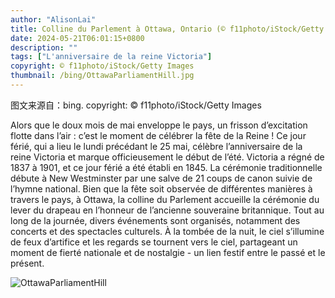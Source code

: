 ```yaml
---
author: "AlisonLai"
title: Colline du Parlement à Ottawa, Ontario (© f11photo/iStock/Getty Images)
date: 2024-05-21T06:01:15+0800
description: ""
tags: ["L'anniversaire de la reine Victoria"]
copyright: © f11photo/iStock/Getty Images
thumbnail: /bing/OttawaParliamentHill.jpg
---
```

图文来源自：bing.  copyright: © f11photo/iStock/Getty Images

Alors que le doux mois de mai enveloppe le pays, un frisson d’excitation flotte dans l’air : c’est le moment de célébrer la fête de la Reine ! Ce jour férié, qui a lieu le lundi précédant le 25 mai, célèbre l’anniversaire de la reine Victoria et marque officieusement le début de l’été. Victoria a régné de 1837 à 1901, et ce jour férié a été établi en 1845. La cérémonie traditionnelle débute à New Westminster par une salve de 21 coups de canon suivie de l’hymne national. Bien que la fête soit observée de différentes manières à travers le pays, à Ottawa, la colline du Parlement accueille la cérémonie du lever du drapeau en l’honneur de l’ancienne souveraine britannique. Tout au long de la journée, divers événements sont organisés, notamment des concerts et des spectacles culturels. À la tombée de la nuit, le ciel s’illumine de feux d’artifice et les regards se tournent vers le ciel, partageant un moment de fierté nationale et de nostalgie - un lien festif entre le passé et le présent.

![OttawaParliamentHill](/bing/OttawaParliamentHill.jpg)